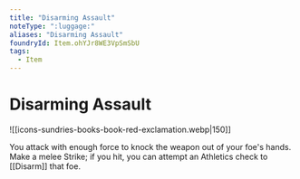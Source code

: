 ```yaml
---
title: "Disarming Assault"
noteType: ":luggage:"
aliases: "Disarming Assault"
foundryId: Item.ohYJr8WE3VpSmSbU
tags:
  - Item
---
```


# Disarming Assault
![[icons-sundries-books-book-red-exclamation.webp|150]]

You attack with enough force to knock the weapon out of your foe's hands. Make a melee Strike; if you hit, you can attempt an Athletics check to [[Disarm]] that foe.
